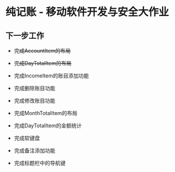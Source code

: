 # 纯记账 - 移动软件开发与安全大作业

## 下一步工作
- ~~完成AccountItem的布局~~

- ~~完成DayTotalItem的布局~~

- 完成IncomeItem的账目添加功能

- 完成删除账目功能

- 完成修改账目功能

- 完成MonthTotalItem的布局

- 完成DayTotalItem的金额统计

- 完成软键盘

- 完成备注添加功能

- 完成标题栏中的导航键

  

  